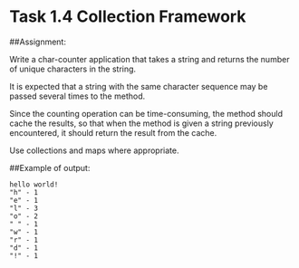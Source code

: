 # Task 1.4 Collection Framework

##Assignment:

Write a char-counter application  that takes a string and returns the number of unique characters in the string.

It is expected that a string with the same character sequence may be passed several times to the method.

Since the counting operation can be time-consuming, the method should cache the results, so that when the method is given a string previously encountered, it should return the result from the cache.

Use collections and maps where appropriate.

##Example of output:

```
hello world!
"h" - 1
"e" - 1
"l" - 3
"o" - 2
" " - 1
"w" - 1
"r" - 1
"d" - 1
"!" - 1
```